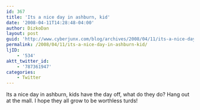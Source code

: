```yaml
---
id: 367
title: 'Its a nice day in ashburn, kid'
date: '2008-04-11T14:28:48-04:00'
author: DizkoDan
layout: post
guid: 'http://www.cyberjunx.com/blog/archives/2008/04/11/its-a-nice-day-in-ashburn-kid/'
permalink: /2008/04/11/its-a-nice-day-in-ashburn-kid/
ljID:
    - '534'
aktt_twitter_id:
    - '787361947'
categories:
    - Twitter
---
```


Its a nice day in ashburn, kids have the day off, what do they do? Hang out at the mall. I hope they all grow to be worthless turds!
